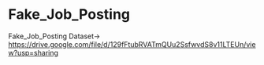 # Fake_Job_Posting
Fake_Job_Posting Dataset-> https://drive.google.com/file/d/129fFtubRVATmQUu2SsfwvdS8v11LTEUn/view?usp=sharing
